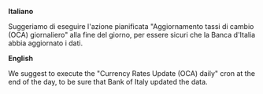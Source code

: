**Italiano**

Suggeriamo di eseguire l'azione pianificata "Aggiornamento tassi di
cambio (OCA) giornaliero" alla fine del giorno, per essere sicuri che la
Banca d'Italia abbia aggiornato i dati.

**English**

We suggest to execute the "Currency Rates Update (OCA) daily" cron at
the end of the day, to be sure that Bank of Italy updated the data.
